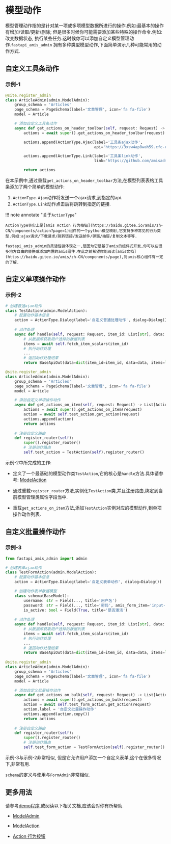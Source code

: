 # 模型动作

模型管理动作指的是针对某一项或多项模型数据所进行的操作.例如:最基本的操作有增加/读取/更新/删除; 但是很多时候你可能需要添加某些特殊的操作命令.例如:改变数据状态, 执行某些任务.这时候你可以添加自定义模型管理动作.`fastapi_amis_admin`
拥有多种类型模型动作,下面简单演示几种可能常用的动作方式.

## 自定义工具条动作

### 示例-1

```python
@site.register_admin
class ArticleAdmin(admin.ModelAdmin):
    group_schema = 'Articles'
    page_schema = PageSchema(label='文章管理', icon='fa fa-file')
    model = Article

    # 添加自定义工具条动作
    async def get_actions_on_header_toolbar(self, request: Request) -> List[Action]:
        actions = await super().get_actions_on_header_toolbar(request)

        actions.append(ActionType.Ajax(label='工具条ajax动作', 
                                       api='https://3xsw4ap8wah59.cfc-execute.bj.baidubce.com/api/amis-mock/mock2/form/saveForm'))

        actions.append(ActionType.Link(label='工具条link动作', 
                                       link='https://github.com/amisadmin/fastapi_amis_admin'))

        return actions
```

在本示例中,通过重载`get_actions_on_header_toolbar`方法,在模型列表表格工具条添加了两个简单的模型动作:

1. `ActionType.Ajax`动作将发送一个ajax请求,到指定的api.
2. `ActionType.Link`动作点击后将跳转到指定的链接.

!!! note annotate "关于`ActionType`"

    ActionType事实上是[amis Action 行为按钮](https://baidu.gitee.io/amis/zh-CN/components/action?page=1)组件的一个python模型映射,它支持多种常见的行为类型.例如:ajax请求/下载请求/跳转链接/发送邮件/弹窗/抽屉/复制文本等等.
    
    fastapi_amis_admin的灵活性强体现之一,是因为它是基于amis的组件式开发,你可以在很多地方自由的替换或添加内置的amis组件.在此之前希望你能阅读[amis文档](https://baidu.gitee.io/amis/zh-CN/components/page),对amis核心组件有一定的了解.

## 自定义单项操作动作

### 示例-2

```python
# 创建普通ajax动作
class TestAction(admin.ModelAction):
    # 配置动作基本信息
    action = ActionType.Dialog(label='自定义普通处理动作', dialog=Dialog())
    
	# 动作处理
    async def handle(self, request: Request, item_id: List[str], data: Optional[BaseModel], **kwargs):
        # 从数据库获取用户选择的数据列表
        items = await self.fetch_item_scalars(item_id)
        # 执行动作处理
        ...
        # 返回动作处理结果
        return BaseApiOut(data=dict(item_id=item_id, data=data, items=list(items)))

@site.register_admin
class ArticleAdmin(admin.ModelAdmin):
    group_schema = 'Articles'
    page_schema = PageSchema(label='文章管理', icon='fa fa-file')
    model = Article

    # 添加自定义单项操作动作
    async def get_actions_on_item(self, request: Request) -> List[Action]:
        actions = await super().get_actions_on_item(request)
        action = await self.test_action.get_action(request)
        actions.append(action)
        return actions
    
    # 注册自定义路由
    def register_router(self):
        super().register_router()
        # 注册动作路由
        self.test_action = TestAction(self).register_router()
```

示例-2中所完成的工作:

- 定义了一个最基础的模型动作类`TestAction`,它的核心是`handle`方法.具体请参考: [ModelAction](/amis_admin/ModelAction/#baseformadmin)

- 通过重载`register_router`方法,实例化`TestAction`类,并且注册路由,绑定到当前模型管理类属性字段当中.

- 重载`get_actions_on_item`方法,添加`TestAction`实例对应的模型动作,到单项操作动作列表.

## 自定义批量操作动作

### 示例-3

```python
from fastapi_amis_admin import admin

# 创建表单ajax动作
class TestFormAction(admin.ModelAction):
    # 配置动作基本信息
    action = ActionType.Dialog(label='自定义表单动作', dialog=Dialog())

    # 创建动作表单数据模型
    class schema(BaseModel):
        username: str = Field(..., title='用户名')
        password: str = Field(..., title='密码', amis_form_item='input-password')
        is_active: bool = Field(True, title='是否激活')
            
	# 动作处理
    async def handle(self, request: Request, item_id: List[str], data: schema, **kwargs):
        # 从数据库获取用户选择的数据列表
        items = await self.fetch_item_scalars(item_id)
        # 执行动作处理
        ...
        # 返回动作处理结果
        return BaseApiOut(data=dict(item_id=item_id, data=data, items=list(items)))
    
@site.register_admin
class ArticleAdmin(admin.ModelAdmin):
    group_schema = 'Articles'
    page_schema = PageSchema(label='文章管理', icon='fa fa-file')
    model = Article

    # 添加自定义批量操作动作
    async def get_actions_on_bulk(self, request: Request) -> List[Action]:
        actions = await super().get_actions_on_bulk(request)
        action = await self.test_form_action.get_action(request)
        action.label = '自定义批量操作动作'
        actions.append(action.copy())
        return actions
    
    # 注册自定义路由
    def register_router(self):
        super().register_router()
        # 注册动作路由
        self.test_form_action = TestFormAction(self).register_router()
```

示例-3与示例-2非常相似, 但是它允许用户添加一个自定义表单,这个在很多情况下,非常有用.

`schema`的定义与使用与`FormAdmin`非常相似.

## 更多用法

请参考[demo程序](https://github.com/amisadmin/fastapi_amis_admin_demo),或阅读以下相关文档,应该会对你有所帮助.

- [ModelAdmin](/amis_admin/ModelAdmin/)

- [ModelAction](/amis_admin/ModelAction/#baseformadmin)

- [Action 行为按钮](https://baidu.gitee.io/amis/zh-CN/components/action?page=1)

